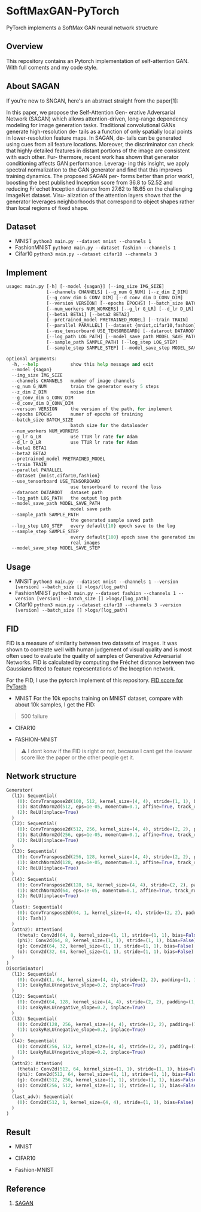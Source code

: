 # SoftMaxGAN-PyTorch
PyTorch implements a SoftMax GAN neural network structure
## Overview
This repository contains an Pytorch implementation of self-attention GAN.
With full coments and my code style.

## About SAGAN
If you're new to SNGAN, here's an abstract straight from the paper[1]:

In this paper, we propose the Self-Attention Gen- erative Adversarial Network (SAGAN) which allows attention-driven, long-range dependency modeling for image generation tasks. Traditional convolutional GANs generate high-resolution de- tails as a function of only spatially local points in lower-resolution feature maps. In SAGAN, de- tails can be generated using cues from all feature locations. Moreover, the discriminator can check that highly detailed features in distant portions of the image are consistent with each other. Fur- thermore, recent work has shown that generator conditioning affects GAN performance. Leverag- ing this insight, we apply spectral normalization to the GAN generator and find that this improves training dynamics. The proposed SAGAN per- forms better than prior work1, boosting the best published Inception score from 36.8 to 52.52 and reducing Fr´echet Inception distance from 27.62 to 18.65 on the challenging ImageNet dataset. Visu- alization of the attention layers shows that the generator leverages neighborhoods that correspond to object shapes rather than local regions of fixed shape.

## Dataset 
- MNIST
`python3 main.py --dataset mnist --channels 1`
- FashionMNIST
`python3 main.py --dataset fashion --channels 1`
- Cifar10
`python3 main.py --dataset cifar10 --channels 3`

## Implement
``` python
usage: main.py [-h] [--model {sagan}] [--img_size IMG_SIZE]
               [--channels CHANNELS] [--g_num G_NUM] [--z_dim Z_DIM]
               [--g_conv_dim G_CONV_DIM] [--d_conv_dim D_CONV_DIM]
               [--version VERSION] [--epochs EPOCHS] [--batch_size BATCH_SIZE]
               [--num_workers NUM_WORKERS] [--g_lr G_LR] [--d_lr D_LR]
               [--beta1 BETA1] [--beta2 BETA2]
               [--pretrained_model PRETRAINED_MODEL] [--train TRAIN]
               [--parallel PARALLEL] [--dataset {mnist,cifar10,fashion}]
               [--use_tensorboard USE_TENSORBOARD] [--dataroot DATAROOT]
               [--log_path LOG_PATH] [--model_save_path MODEL_SAVE_PATH]
               [--sample_path SAMPLE_PATH] [--log_step LOG_STEP]
               [--sample_step SAMPLE_STEP] [--model_save_step MODEL_SAVE_STEP]

optional arguments:
  -h, --help            show this help message and exit
  --model {sagan}
  --img_size IMG_SIZE
  --channels CHANNELS   number of image channels
  --g_num G_NUM         train the generator every 5 steps
  --z_dim Z_DIM         noise dim
  --g_conv_dim G_CONV_DIM
  --d_conv_dim D_CONV_DIM
  --version VERSION     the version of the path, for implement
  --epochs EPOCHS       numer of epochs of training
  --batch_size BATCH_SIZE
                        batch size for the dataloader
  --num_workers NUM_WORKERS
  --g_lr G_LR           use TTUR lr rate for Adam
  --d_lr D_LR           use TTUR lr rate for Adam
  --beta1 BETA1
  --beta2 BETA2
  --pretrained_model PRETRAINED_MODEL
  --train TRAIN
  --parallel PARALLEL
  --dataset {mnist,cifar10,fashion}
  --use_tensorboard USE_TENSORBOARD
                        use tensorboard to record the loss
  --dataroot DATAROOT   dataset path
  --log_path LOG_PATH   the output log path
  --model_save_path MODEL_SAVE_PATH
                        model save path
  --sample_path SAMPLE_PATH
                        the generated sample saved path
  --log_step LOG_STEP   every default{10} epoch save to the log
  --sample_step SAMPLE_STEP
                        every default{100} epoch save the generated images and
                        real images
  --model_save_step MODEL_SAVE_STEP
```

## Usage
- MNSIT
`python3 main.py --dataset mnist --channels 1 --version [version] --batch_size [] >logs/[log_path]`
- FashionMNIST
`python3 main.py --dataset fashion --channels 1 --version [version] --batch_size [] >logs/[log_path]`
- Cifar10
`python3 main.py --dataset cifar10 --channels 3 -version [version] --batch_size [] >logs/[log_path]`

## FID
FID is a measure of similarity between two datasets of images. It was shown to correlate well with human judgement of visual quality and is most often used to evaluate the quality of samples of Generative Adversarial Networks. FID is calculated by computing the Fréchet distance between two Gaussians fitted to feature representations of the Inception network.

For the FID, I use the pytorch implement of this repository. [FID score for PyTorch](https://github.com/mseitzer/pytorch-fid)

- MNIST
For the 10k epochs training on MNIST dataset, compare with about 10k samples, I get the FID: 
> 500 failure 
- CIFAR10
<!-- For the 10k epochs training on the CIFAR10 dataset, compare with about 10k samples, I get the FID: 
> 108.10053254296571 :warning: I think this test is failing, the reason dont konw why. -->
- FASHION-MNIST
<!-- For the 10k epochs training on the CIFAR10 dataset, compare with about 10k samples, I get the FID: 
>  46.96466240507351 -->

> :warning: I dont konw if the FID is right or not, because I cant get the lowwer score like the paper or the other people get it. 
## Network structure
``` python
Generator(
  (l1): Sequential(
    (0): ConvTranspose2d(100, 512, kernel_size=(4, 4), stride=(1, 1), bias=False)
    (1): BatchNorm2d(512, eps=1e-05, momentum=0.1, affine=True, track_running_stats=True)
    (2): ReLU(inplace=True)
  )
  (l2): Sequential(
    (0): ConvTranspose2d(512, 256, kernel_size=(4, 4), stride=(2, 2), padding=(1, 1), bias=False)
    (1): BatchNorm2d(256, eps=1e-05, momentum=0.1, affine=True, track_running_stats=True)
    (2): ReLU(inplace=True)
  )
  (l3): Sequential(
    (0): ConvTranspose2d(256, 128, kernel_size=(4, 4), stride=(2, 2), padding=(1, 1), bias=False)
    (1): BatchNorm2d(128, eps=1e-05, momentum=0.1, affine=True, track_running_stats=True)
    (2): ReLU(inplace=True)
  )
  (l4): Sequential(
    (0): ConvTranspose2d(128, 64, kernel_size=(4, 4), stride=(2, 2), padding=(1, 1), bias=False)
    (1): BatchNorm2d(64, eps=1e-05, momentum=0.1, affine=True, track_running_stats=True)
    (2): ReLU(inplace=True)
  )
  (last): Sequential(
    (0): ConvTranspose2d(64, 1, kernel_size=(4, 4), stride=(2, 2), padding=(1, 1), bias=False)
    (1): Tanh()
  )
  (attn2): Attention(
    (theta): Conv2d(64, 8, kernel_size=(1, 1), stride=(1, 1), bias=False)
    (phi): Conv2d(64, 8, kernel_size=(1, 1), stride=(1, 1), bias=False)
    (g): Conv2d(64, 32, kernel_size=(1, 1), stride=(1, 1), bias=False)
    (o): Conv2d(32, 64, kernel_size=(1, 1), stride=(1, 1), bias=False)
  )
)
Discriminator(
  (l1): Sequential(
    (0): Conv2d(1, 64, kernel_size=(4, 4), stride=(2, 2), padding=(1, 1), bias=False)
    (1): LeakyReLU(negative_slope=0.2, inplace=True)
  )
  (l2): Sequential(
    (0): Conv2d(64, 128, kernel_size=(4, 4), stride=(2, 2), padding=(1, 1), bias=False)
    (1): LeakyReLU(negative_slope=0.2, inplace=True)
  )
  (l3): Sequential(
    (0): Conv2d(128, 256, kernel_size=(4, 4), stride=(2, 2), padding=(1, 1), bias=False)
    (1): LeakyReLU(negative_slope=0.2, inplace=True)
  )
  (l4): Sequential(
    (0): Conv2d(256, 512, kernel_size=(4, 4), stride=(2, 2), padding=(1, 1), bias=False)
    (1): LeakyReLU(negative_slope=0.2, inplace=True)
  )
  (attn2): Attention(
    (theta): Conv2d(512, 64, kernel_size=(1, 1), stride=(1, 1), bias=False)
    (phi): Conv2d(512, 64, kernel_size=(1, 1), stride=(1, 1), bias=False)
    (g): Conv2d(512, 256, kernel_size=(1, 1), stride=(1, 1), bias=False)
    (o): Conv2d(256, 512, kernel_size=(1, 1), stride=(1, 1), bias=False)
  )
  (last_adv): Sequential(
    (0): Conv2d(512, 1, kernel_size=(4, 4), stride=(1, 1), bias=False)
  )
)
```
## Result
- MNIST  
<!-- ![9900_MNSIT](img/9900_MNIST.png) -->
- CIFAR10  
<!-- ![9900_cifar10](img/9900_cifar10.png) -->
- Fashion-MNIST
<!-- ![9900_fashion](img/9900_fashion.png) -->
## Reference
1. [SAGAN](http://arxiv.org/abs/1805.08318)